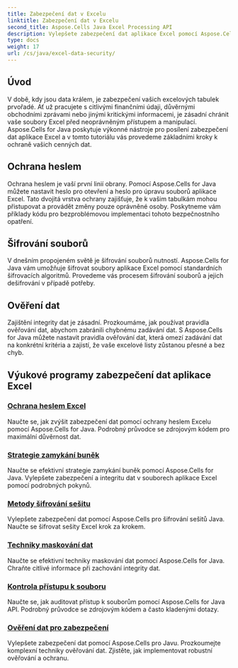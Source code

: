 ```yaml
---
title: Zabezpečení dat v Excelu
linktitle: Zabezpečení dat v Excelu
second_title: Aspose.Cells Java Excel Processing API
description: Vylepšete zabezpečení dat aplikace Excel pomocí Aspose.Cells pro Java. Naučte se krok za krokem chránit své tabulky, šifrovat soubory a zajistit integritu dat.
type: docs
weight: 17
url: /cs/java/excel-data-security/
---
```


## Úvod
V době, kdy jsou data králem, je zabezpečení vašich excelových tabulek prvořadé. Ať už pracujete s citlivými finančními údaji, důvěrnými obchodními zprávami nebo jinými kritickými informacemi, je zásadní chránit vaše soubory Excel před neoprávněným přístupem a manipulací. Aspose.Cells for Java poskytuje výkonné nástroje pro posílení zabezpečení dat aplikace Excel a v tomto tutoriálu vás provedeme základními kroky k ochraně vašich cenných dat.


## Ochrana heslem
Ochrana heslem je vaší první linií obrany. Pomocí Aspose.Cells for Java můžete nastavit heslo pro otevření a heslo pro úpravu souborů aplikace Excel. Tato dvojitá vrstva ochrany zajišťuje, že k vašim tabulkám mohou přistupovat a provádět změny pouze oprávněné osoby. Poskytneme vám příklady kódu pro bezproblémovou implementaci tohoto bezpečnostního opatření.

## Šifrování souborů
V dnešním propojeném světě je šifrování souborů nutností. Aspose.Cells for Java vám umožňuje šifrovat soubory aplikace Excel pomocí standardních šifrovacích algoritmů. Provedeme vás procesem šifrování souborů a jejich dešifrování v případě potřeby.

## Ověření dat
Zajištění integrity dat je zásadní. Prozkoumáme, jak používat pravidla ověřování dat, abychom zabránili chybnému zadávání dat. S Aspose.Cells for Java můžete nastavit pravidla ověřování dat, která omezí zadávání dat na konkrétní kritéria a zajistí, že vaše excelové listy zůstanou přesné a bez chyb.

## Výukové programy zabezpečení dat aplikace Excel
### [Ochrana heslem Excel](./excel-password-protection/)
Naučte se, jak zvýšit zabezpečení dat pomocí ochrany heslem Excelu pomocí Aspose.Cells for Java. Podrobný průvodce se zdrojovým kódem pro maximální důvěrnost dat.
### [Strategie zamykání buněk](./cell-locking-strategies/)
Naučte se efektivní strategie zamykání buněk pomocí Aspose.Cells for Java. Vylepšete zabezpečení a integritu dat v souborech aplikace Excel pomocí podrobných pokynů.
### [Metody šifrování sešitu](./workbook-encryption-methods/)
Vylepšete zabezpečení dat pomocí Aspose.Cells pro šifrování sešitů Java. Naučte se šifrovat sešity Excel krok za krokem.
### [Techniky maskování dat](./data-masking-techniques/)
Naučte se efektivní techniky maskování dat pomocí Aspose.Cells for Java. Chraňte citlivé informace při zachování integrity dat.
### [Kontrola přístupu k souboru](./auditing-file-access/)
Naučte se, jak auditovat přístup k souborům pomocí Aspose.Cells for Java API. Podrobný průvodce se zdrojovým kódem a často kladenými dotazy.
### [Ověření dat pro zabezpečení](./data-validation-for-security/)
Vylepšete zabezpečení dat pomocí Aspose.Cells pro Javu. Prozkoumejte komplexní techniky ověřování dat. Zjistěte, jak implementovat robustní ověřování a ochranu.